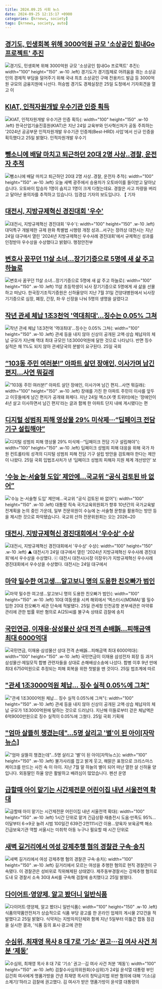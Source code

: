 ```yaml
---
title: 2024.09.25 사회 뉴스
date: 2024-09-25 12:15:17 +0900
categories: [krnews, society]
tags: [krnews, society, auto]
---
```

## [경기도, 민생회복 위해 3000억원 규모 '소상공인 힘내Go 프로젝트' 추진](https://n.news.naver.com/mnews/article/014/0005245085)

![경기도, 민생회복 위해 3000억원 규모 '소상공인 힘내Go 프로젝트' 추진](https://mimgnews.pstatic.net/image/origin/014/2024/09/25/5245085.jpg?type=nf220_150){: width="100" height="150" .w-10 .left}
경기도가 경기침체로 어려움을 겪는 소상공인의 경제적 부담을 덜어주기 위해 국내 최초 소상공인 구매 전용카드 발급 등 3000억원 규모의 금융지원에 나선다. 허승범 경기도 경제실장은 25일 도청에서 기자회견을 열고 이

## [KIAT, 인적자원개발 우수기관 인증 획득](https://n.news.naver.com/mnews/article/119/0002875370)

![KIAT, 인적자원개발 우수기관 인증 획득](https://mimgnews.pstatic.net/image/origin/119/2024/09/25/2875370.jpg?type=nf220_150){: width="100" height="150" .w-10 .left}
한국산업기술진흥원(KIAT)은 지난 24일 교육부와 인사혁신처가 공동 주최하는 '2024년 공공부문 인적자원개발 우수기관 인증제(Best-HRD) 사업'에서 신규 인증을 획득했다고 25일 밝혔다. 인적자원개발 우수기

## [뺑소니에 배달 마치고 퇴근하던 20대 2명 사상..경찰, 운전자 추적](https://n.news.naver.com/mnews/article/660/0000069433)

![뺑소니에 배달 마치고 퇴근하던 20대 2명 사상..경찰, 운전자 추적](https://mimgnews.pstatic.net/image/origin/660/2024/09/24/69433.jpg?type=nf220_150){: width="100" height="150" .w-10 .left}
오늘 새벽 광주에서 승용차가 오토바이를 들이받고 달아났습니다. 오토바이 탑승자 1명이 숨지고 1명이 크게 다쳤는데요. 경찰은 사고 차량을 버리고 달아난 용의자를 추적하고 있습니다. 임경섭 기자의 보도입니다. 【 기자

## [대전시, 지방규제혁신 경진대회 '우수'](https://n.news.naver.com/mnews/article/002/0002351953)

![대전시, 지방규제혁신 경진대회 '우수'](https://mimgnews.pstatic.net/image/origin/002/2024/09/25/2351953.jpg?type=nf220_150){: width="100" height="150" .w-10 .left}
대덕특구 개발제한 규제 완화 특별법 시행령 개정 성과…서구는 장려상 대전시는 지난 24일 대구에서 열린 '2024년 지방규제혁신 우수사례 경진대회'에서 규제혁신 성과를 인정받아 우수상을 수상했다고 밝혔다. 행정안전부

## [변호사 꿈꾸던 11살 소녀...장기기증으로 5명에 새 삶 주고 하늘로](https://n.news.naver.com/mnews/article/023/0003860360)

![변호사 꿈꾸던 11살 소녀...장기기증으로 5명에 새 삶 주고 하늘로](https://mimgnews.pstatic.net/image/origin/023/2024/09/25/3860360.jpg?type=nf220_150){: width="100" height="150" .w-10 .left}
11살 초등학생이 뇌사 장기기증으로 5명에게 새 삶을 선물하고 떠났다. 한국장기조직기증원은 신하율양이 지난 7월 31일 건양대병원에서 뇌사장기기증으로 심장, 폐장, 간장, 좌·우 신장을 나눠 5명의 생명을 살렸다고

## [작년 관세 체납 1조3천억 '역대최대'…징수는 0.05% 그쳐](https://n.news.naver.com/mnews/article/003/0012802080)

![작년 관세 체납 1조3천억 '역대최대'…징수는 0.05% 그쳐](https://mimgnews.pstatic.net/image/origin/003/2024/09/25/12802080.jpg?type=nf220_150){: width="100" height="150" .w-10 .left}
관세 등을 내지 않아 신상이 공개된 고액·상습 체납자의 체납 규모가 지난해 역대 최대 규모인 1조3000억원에 달한 것으로 나타났다. 반면 징수 실적은 채 1%도 되지 않아 관세당국의 분발이 요구된다. 25일 국회

## [“103동 주민 여러분!” 아파트 살던 장애인, 이사가며 남긴 편지…사연 뭐길래](https://n.news.naver.com/mnews/article/016/0002366251)

![“103동 주민 여러분!” 아파트 살던 장애인, 이사가며 남긴 편지…사연 뭐길래](https://mimgnews.pstatic.net/image/origin/016/2024/09/25/2366251.jpg?type=nf220_150){: width="100" height="150" .w-10 .left}
장애를 가진 한 아파트 주민이 이사를 앞두고 이웃들에게 남긴 편지가 공개돼 화제다. 지난 24일 엑스(X·옛 트위터)에는 ‘장애인이 4년 살고 이사하면서 남긴 편지’라는 글과 함께 한 아파트 단지 내에 게시됐다는 편

## [디지털 성범죄 피해 영상물 29% 미삭제···“딥페이크 전담 기구 설립해야”](https://n.news.naver.com/mnews/article/032/0003322502)

![디지털 성범죄 피해 영상물 29% 미삭제···“딥페이크 전담 기구 설립해야”](https://mimgnews.pstatic.net/image/origin/032/2024/09/25/3322502.jpg?type=nf220_150){: width="100" height="150" .w-10 .left}
딥페이크 성범죄 피해 대응을 위해 국가 차원 컨트롤타워 성격의 디지털 성범죄 피해 전담 기구 설립 방안을 검토해야 한다는 제안이 나왔다. 25일 국회 입법조사처가 낸 ‘딥페이크 성범죄 피해자 지원 체계 개선방안’ 보

## [‘수능 논·서술형 도입’ 제안에…국교위 “공식 검토된 바 없어”](https://n.news.naver.com/mnews/article/056/0011806039)

![‘수능 논·서술형 도입’ 제안에…국교위 “공식 검토된 바 없어”](https://mimgnews.pstatic.net/image/origin/056/2024/09/24/11806039.jpg?type=nf220_150){: width="100" height="150" .w-10 .left}
대통령 직속 국가교육위원회가 향후 10년간의 국가교육발전계획을 논의 중인 가운데, 일부 전문위원이 수능에 논·서술형 문항을 활용하는 방안 등을 제시한 것으로 파악됐습니다. 국교위 산하 전문위원회는 오는 2026~20

## [대전시, 지방규제혁신 경진대회에서 '우수상' 수상](https://n.news.naver.com/mnews/article/047/0002446956)

![대전시, 지방규제혁신 경진대회에서 '우수상' 수상](https://mimgnews.pstatic.net/image/origin/047/2024/09/25/2446956.jpg?type=nf220_150){: width="100" height="150" .w-10 .left}
▲ 대전시가 24일 대구에서 열린 '2024년 지방규제혁신 우수사례 경진대회'에서 우수상을 수상했다. ⓒ 대전시 대전시(시장 이장우)가 지방규제혁신 우수사례 경진대회에서 우수상을 수상했다. 대전시는 24일 대구에서

## [마약 밀수한 여고생…알고보니 명의 도용한 친오빠가 범인](https://n.news.naver.com/mnews/article/018/0005842912)

![마약 밀수한 여고생…알고보니 명의 도용한 친오빠가 범인](https://mimgnews.pstatic.net/image/origin/018/2024/09/25/5842912.jpg?type=nf220_150){: width="100" height="150" .w-10 .left}
10대 여동생을 시켜 해외에서 ‘엑스터시(MDMA)’를 밀수입한 20대 친오빠가 세관 단속에 적발됐다. 25일 관세청 인천공항 본부세관은 마약류 관리에 관한 법률 위반 혐의로 A(25)씨를 불구속 상태로 검찰에 송치

## [국민연금, 이재용·삼성물산 상대 전격 손배訴…피해금액 최대 6000억대](https://n.news.naver.com/mnews/article/277/0005475896)

![국민연금, 이재용·삼성물산 상대 전격 손배訴…피해금액 최대 6000억대](https://mimgnews.pstatic.net/image/origin/277/2024/09/25/5475896.jpg?type=nf220_150){: width="100" height="150" .w-10 .left}
국민연금이 이재용 삼성전자 회장 등 과거 삼성물산·제일모직 합병 관련자들을 상대로 손해배상소송에 나섰다. 합병 이후 9년 만에 최대 6750억원으로 추정되는 피해 회복을 위한 첫발을 뗀 것이다. 25일 법조계에 따르

## ["관세 1조3000억원 체납… 징수 실적 0.05%에 그쳐"](https://n.news.naver.com/mnews/article/016/0002366410)

!["관세 1조3000억원 체납… 징수 실적 0.05%에 그쳐"](https://mimgnews.pstatic.net/image/origin/016/2024/09/25/2366410.jpg?type=nf220_150){: width="100" height="150" .w-10 .left}
관세 등을 내지 않아 신상이 공개된 고액·상습 체납자의 체납 규모가 1조3000억원에 달하는 것으로 드러났다. 지난해 이들로부터 걷은 체납액은 6억9000만원으로 징수 실적이 0.05%에 그쳤다. 25일 국회 기획재

## ["엄마 살뜰히 챙겼는데"…5명 살리고 '별'이 된 아이[자막뉴스]](https://n.news.naver.com/mnews/article/055/0001192665)

!["엄마 살뜰히 챙겼는데"…5명 살리고 '별'이 된 아이[자막뉴스]](https://mimgnews.pstatic.net/image/origin/055/2024/09/25/1192665.jpg?type=nf220_150){: width="100" height="150" .w-10 .left}
불가사리를 잡고 밝게 웃고, 해맑은 표정으로 크리스마스 케이크를 만드는 사진 속 이 아이. 지난 7월 말 하늘의 별이 되어 떠난 열한 살 신하율 양입니다. 외동딸인 하율 양은 활발하고 배려심이 많았습니다. 펜션 운영

## [급할때 아이 맡기는 시간제전문 어린이집 내년 서울전역 확대](https://n.news.naver.com/mnews/article/001/0014946781)

![급할때 아이 맡기는 시간제전문 어린이집 내년 서울전역 확대](https://mimgnews.pstatic.net/image/origin/001/2024/09/25/14946781.jpg?type=nf220_150){: width="100" height="150" .w-10 .left}
1시간 단위로 맡겨 긴급상황·재충전시 도움·만족도 95%…이달부터 6→9곳 늘려 시범 100일간 639건·2천111시간 이용…양육자 보육공백 해소 긴급보육기관 역할 서울시는 미취학 아동 누구나 필요할 때 시간 단위로

## [새벽 길거리에서 여성 강제추행 혐의 경찰관 구속·송치](https://n.news.naver.com/mnews/article/025/0003388359)

![새벽 길거리에서 여성 강제추행 혐의 경찰관 구속·송치](https://mimgnews.pstatic.net/image/origin/025/2024/09/25/3388359.jpg?type=nf220_150){: width="100" height="150" .w-10 .left}
길거리에서 모르는 여성을 추행한 혐의로 현직 경찰관이 구속됐다. 이 경찰관은 성비위로 직위해제된 상태였다. 제주동부경찰서는 강제추행 혐의로 도내 모 경찰서 소속 30대 A씨를 구속해 검찰에 송치했다고 25일 밝혔다.

## [다이어트·영양제, 알고 봤더니 일반식품](https://n.news.naver.com/mnews/article/215/0001180914)

![다이어트·영양제, 알고 봤더니 일반식품](https://mimgnews.pstatic.net/image/origin/215/2024/09/25/1180914.jpg?type=nf220_150){: width="100" height="150" .w-10 .left}
식품의약품안전처가 상습적으로 식품 부당 광고를 한 온라인 업체의 게시물 212건을 적발했다고 25일 밝혔다. 식약처는 지방자치단체와 함께 지난 5일부터 이틀간 합동 점검을 실시한 결과, '식품 등의 표시·광고에 관한

## [수심위, 최재영 목사 8 대 7로 ‘기소’ 권고···김 여사 사건 처분 ‘제동’](https://n.news.naver.com/mnews/article/032/0003322483)

![수심위, 최재영 목사 8 대 7로 ‘기소’ 권고···김 여사 사건 처분 ‘제동’](https://mimgnews.pstatic.net/image/origin/032/2024/09/24/3322483.jpg?type=nf220_150){: width="100" height="150" .w-10 .left}
검찰수사심의위원회(수심위)가 24일 윤석열 대통령 부인 김건희 여사에게 명품가방을 건넨 최재영 목사의 청탁금지법 위반 혐의에 대해 ‘기소(공소제기)’하라고 검찰에 권고했다. 김 여사가 받은 명품가방이 윤석열 대통령의

